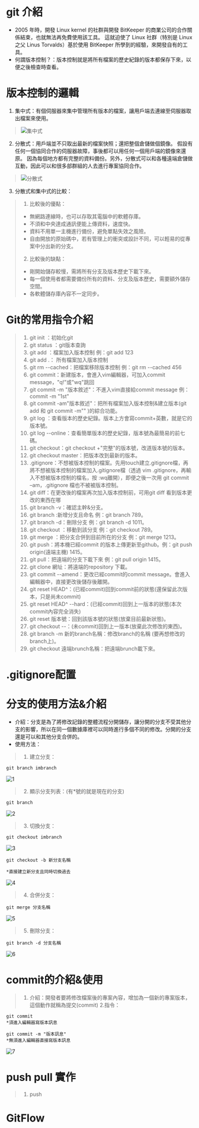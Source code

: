 # git 介紹
 * 2005 年時，開發 Linux kernel 的社群與開發 BitKeeper 的商業公司的合作關係結束，也就無法再免費使用該工具。 這就迫使了 Linux 社群（特別是 Linux 之父 Linus Torvalds）基於使用 BitKeeper 所學到的經驗，來開發自有的工具。
* 何謂版本控制？：版本控制就是將所有檔案的歷史紀錄的版本都保存下來，以便之後檢查時查看。
# 版本控制的邏輯
1. 集中式：有個伺服器來集中管理所有版本的檔案，讓用戶端去連線至伺服器取出檔案來使用。
>![集中式](https://git-scm.com/book/en/v2/images/centralized.png)
2. 分散式：用戶端並不只取出最新的檔案快照；還把整個倉儲做個鏡像。 假設有任何一個協同合作的伺服器故障，事後都可以用任何一個用戶端的鏡像來還原。 因為每個地方都有完整的資料備份。另外，分散式可以和各種遠端倉儲做互動，因此可以和很多部群組的人去進行專案協同合作。
> ![分散式](https://git-scm.com/book/en/v2/images/distributed.png)
3. 分散式和集中式的比較：
> 1. 比較後的優點：
> * 無網路連線時，也可以存取其電腦中的軟體存庫。
> * 不須和中央達成通訊便能上傳資料，速度快。
> * 資料不用單一主機進行備份，避免單點失效之風險。
> * 自由開放的原始碼中，若有管理上的衝突或設計不同，可以輕易的從專案中分出新的分支。
> 2. 比較後的缺點：
 > * 剛開始儲存較慢，需將所有分支及版本歷史下載下來。
 > * 每一個使用者都需要備份所有的資料、分支及版本歷史，需要額外儲存空間。
 > * 各軟體儲存庫內容不一定同步。

# Git的常用指令介紹
> 1. git init ：初始化git
> 2. git status ：git版本查詢
> 3. git add ：檔案加入版本控制 例：git add 123
> 4. git add .： 所有檔案加入版本控制
> 5. git rm --cached：把檔案移除版本控制 例：git rm --cached 456
> 6. git commit：新建版本，會進入vim編輯器，可加入commit message，"q!"或"wq"跳回
> 7. git commit -m "版本敘述"：不進入vim直接給commit message 例：commit -m "1st"
> 8. git commit -am"版本敘述"：把所有檔案加入版本控制&建立版本(git add 和 git commit -m"" )的綜合功能。
> 9. git log ：查看版本的歷史紀錄。版本上方會寫commit+英數，就是它的版本號。
> 10. git log --online：查看簡單版本的歷史紀錄，版本號為最簡易的前七碼。
> 11. git checkout：git checkout +"完整"的版本號，改道版本號的版本。
> 12. git checkout master：把版本改到最新的版本。
> 13. .gitignore：不想被版本控制的檔案。先用touch建立.gitignore檔，再將不想被版本控制的檔案加入.gitignore檔（透過 vim .gitignore，再輸入不想被版本控制的檔名，按 :wq離開），即便之後一次用 git commit –am，.gitignore 檔也不被被版本控制。
> 14. git diff：在更改後的檔案再次加入版本控制前，可用git diff 看到版本更改的東西在哪
> 15. git branch -v：確認主幹&分支。
> 16. git branch :新增分支且命名 例：git branch 789。
> 17. git branch -d：刪除分支 例：git branch -d 1011。
> 18. git checkout ：移動到該分支 例：git checkout 789。
> 19. git merge ：把分支合併到目前所在的分支 例：git merge 1213。
> 20. git push：將本機已經commit 的版本上傳更新至github。例：git push origin(遠端主機) 1415。
> 21. git pull：把遠端的分支下載下來 例：git pull origin 1415。
> 22. git clone 網址：將遠端的repository 下載。
> 23. git commit --amend：更改已經commit的commit message。會進入編輯器中，直接更改後儲存後離開。
> 24. git reset HEAD^：(已經commit)回到commit前的狀態(還保留此次版本，只是尚未commit)
> 25. git reset HEAD^ --hard：(已經commit)回到上一版本的狀態(本次commit內容完全消失)
> 26. git reset 版本號：回到該版本號的狀態(放棄目前最新狀態)。
> 27. git checkout --：(未commit)回到上一版本(放棄此次修改的東西)。
> 28. git branch -m 新的branch名稱：修改branch的名稱 (要再想修改的branch上)。
> 29. git checkout 遠端brunch名稱：把遠端brunch載下來。
# .gitignore配置

# 分支的使用方法&介紹
* 介紹：分支是為了將修改記錄的整體流程分開儲存，讓分開的分支不受其他分支的影響，所以在同一個數據庫裡可以同時進行多個不同的修改。分開的分支還是可以和其他分支合併的。
 * 使用方法：

> 1. 建立分支：
```
git branch imbranch
```
![1](/nwe.png)

> 2. 顯示分支列表：(有*號的就是現在的分支)
```
git branch
```
![2](/look.png)

> 3. 切換分支：
```
git checkout imbranch
```
![3](/seitch.png)
```
git checkout -b 新分支名稱

*直接建立新分支且同時切換過去
```
![4](/newnew.png)

> 4. 合併分支：
```
git merge 分支名稱
```
![5](/merge.png)

> 5. 刪除分支：
```
git branch -d 分支名稱
```
![6](/delete.png)

# commit的介紹&使用
> 1. 介紹：開發者要將修改檔案後的專案內容，增加為一個新的專案版本，這個動作就稱為提交(commit)
> 2.指令：
```
git commit
*須進入編輯器寫版本訊息
```

```
git commit -m "版本訊息"
*無須進入編輯器直接寫版本訊息
```
![7](/commit.png)

# push pull 實作
> 1. push 

# GitFlow
